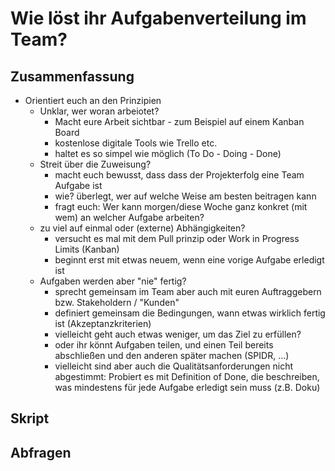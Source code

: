 # Wie löst ihr Aufgabenverteilung im Team?

## Zusammenfassung

- Orientiert euch an den Prinzipien
  - Unklar, wer woran arbeiotet?
    - Macht eure Arbeit sichtbar - zum Beispiel auf einem Kanban Board
    - kostenlose digitale Tools wie Trello etc.
    - haltet es so simpel wie möglich (To Do - Doing - Done)
  - Streit über die Zuweisung?
    - macht euch bewusst, dass dass der Projekterfolg eine Team Aufgabe ist
    - wie? überlegt, wer auf welche Weise am besten beitragen kann
    - fragt euch: Wer kann morgen/diese Woche ganz konkret (mit wem) an welcher Aufgabe arbeiten?
  - zu viel auf einmal oder (externe) Abhängigkeiten?
    - versucht es mal mit dem Pull prinzip oder Work in Progress Limits (Kanban)
    - beginnt erst mit etwas neuem, wenn eine vorige Aufgabe erledigt ist
  - Aufgaben werden aber "nie" fertig?
    - sprecht gemeinsam im Team aber auch mit euren Auftraggebern bzw. Stakeholdern / "Kunden"
    - definiert gemeinsam die Bedingungen, wann etwas wirklich fertig ist (Akzeptanzkriterien)
    - vielleicht geht auch etwas weniger, um das Ziel zu erfüllen?
    - oder ihr könnt Aufgaben teilen, und einen Teil bereits abschließen und den anderen später machen (SPIDR, ...)
    - vielleicht sind aber auch die Qualitätsanforderungen nicht abgestimmt: Probiert es mit Definition of Done, die beschreiben, was mindestens für jede Aufgabe erledigt sein muss (z.B. Doku)

## Skript

## Abfragen
